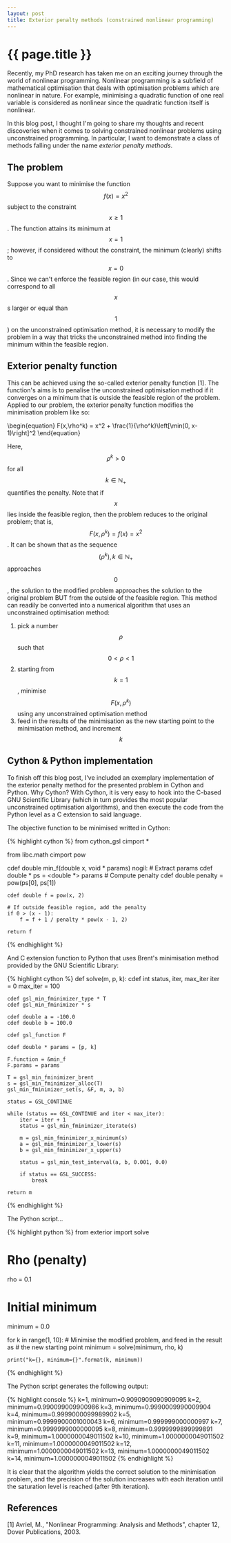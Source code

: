 ```yaml
---
layout: post
title: Exterior penalty methods (constrained nonlinear programming)
---
```


# {{ page.title }}

Recently, my PhD research has taken me on an exciting journey through the world of nonlinear programming. Nonlinear programming is a subfield of mathematical optimisation that deals with optimisation problems which are nonlinear in nature. For example, minimising a quadratic function of one real variable is considered as nonlinear since the quadratic function itself is nonlinear.

In this blog post, I thought I'm going to share my thoughts and recent discoveries when it comes to solving constrained nonlinear problems using unconstrained programming. In particular, I want to demonstrate a class of methods falling under the name *exterior penalty methods*.

## The problem

Suppose you want to minimise the function $$f(x) = x^2$$ subject to the constraint $$x \geq 1$$. The function attains its minimum at $$x = 1$$; however, if considered without the constraint, the minimum (clearly) shifts to $$x = 0$$. Since we can't enforce the feasible region (in our case, this would correspond to all $$x$$s larger or equal than $$1$$) on the unconstrained optimisation method, it is necessary to modify the problem in a way that tricks the unconstrained method into finding the minimum within the feasible region.

## Exterior penalty function

This can be achieved using the so-called exterior penalty function [1]. The function's aims is to penalise the unconstrained optimisation method if it converges on a minimum that is outside the feasible region of the problem. Applied to our problem, the exterior penalty function modifies the minimisation problem like so:

\begin{equation}
F(x,\rho^k) = x^2 + \frac{1}{\rho^k}\left[\min(0, x-1)\right]^2
\end{equation}

Here, $$\rho^k > 0$$ for all $$k\in\mathbb{N}_+$$ quantifies the penalty. Note that if $$x$$ lies inside the feasible region, then the problem reduces to the original problem; that is, $$F(x, \rho^k) = f(x) = x^2$$. It can be shown that as the sequence $$(\rho^k), k\in\mathbb{N}_+$$ approaches $$0$$, the solution to the modified problem approaches the solution to the original problem BUT from the outside of the feasible region. This method can readily be converted into a numerical algorithm that uses an unconstrained optimisation method:

1. pick a number $$\rho$$ such that $$0 < \rho < 1$$
2. starting from $$k = 1$$, minimise $$F(x, \rho^k)$$ using any unconstrained optimisation method
3. feed in the results of the minimisation as the new starting point to the minimisation method, and increment $$k$$

## Cython & Python implementation

To finish off this blog post, I've included an exemplary implementation of the exterior penalty method for the presented problem in Cython and Python. Why Cython? With Cython, it is very easy to hook into the C-based GNU Scientific Library (which in turn provides the most popular unconstrained optimisation algorithms), and then execute the code from the Python level as a C extension to said language.

The objective function to be minimised writted in Cython:

{% highlight cython %}
from cython_gsl cimport *

from libc.math cimport pow

cdef double min_f(double x, void * params) nogil:
    # Extract params
    cdef double * ps = <double *> params
    # Compute penalty
    cdef double penalty = pow(ps[0], ps[1])

    cdef double f = pow(x, 2)

    # If outside feasible region, add the penalty
    if 0 > (x - 1):
        f = f + 1 / penalty * pow(x - 1, 2)

    return f
{% endhighlight %}

And C extension function to Python that uses Brent's minimisation method provided by the GNU Scientific Library:

{% highlight cython %}
def solve(m, p, k):
    cdef int status, iter, max_iter
    iter = 0
    max_iter = 100

    cdef gsl_min_fminimizer_type * T
    cdef gsl_min_fminimizer * s

    cdef double a = -100.0
    cdef double b = 100.0

    cdef gsl_function F

    cdef double * params = [p, k]

    F.function = &min_f
    F.params = params

    T = gsl_min_fminimizer_brent
    s = gsl_min_fminimizer_alloc(T)
    gsl_min_fminimizer_set(s, &F, m, a, b)

    status = GSL_CONTINUE

    while (status == GSL_CONTINUE and iter < max_iter):
        iter = iter + 1
        status = gsl_min_fminimizer_iterate(s)

        m = gsl_min_fminimizer_x_minimum(s)
        a = gsl_min_fminimizer_x_lower(s)
        b = gsl_min_fminimizer_x_upper(s)

        status = gsl_min_test_interval(a, b, 0.001, 0.0)

        if status == GSL_SUCCESS:
            break

    return m
{% endhighlight %}

The Python script...

{% highlight python %}
from exterior import solve

# Rho (penalty)
rho = 0.1
# Initial minimum
minimum = 0.0

for k in range(1, 10):
    # Minimise the modified problem, and feed in the result as
    # the new starting point
    minimum = solve(minimum, rho, k)
    
    print("k={}, minimum={}".format(k, minimum))


{% endhighlight %}

The Python script generates the following output:

{% highlight console %}
k=1, minimum=0.9090909090909095
k=2, minimum=0.990099009900986
k=3, minimum=0.9990009990009904
k=4, minimum=0.9999000099989902
k=5, minimum=0.9999900001000043
k=6, minimum=0.999999000000997
k=7, minimum=0.9999999000000095
k=8, minimum=0.9999999899999891
k=9, minimum=1.0000000049011502
k=10, minimum=1.0000000049011502
k=11, minimum=1.0000000049011502
k=12, minimum=1.0000000049011502
k=13, minimum=1.0000000049011502
k=14, minimum=1.0000000049011502
{% endhighlight %}

It is clear that the algorithm yields the correct solution to the minimisation problem, and the precision of the solution increases with each iteration until the saturation level is reached (after 9th iteration).

## References

[1] Avriel, M., "Nonlinear Programming: Analysis and Methods", chapter 12, Dover Publications, 2003.
